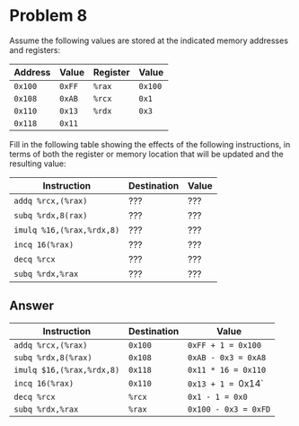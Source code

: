 # Problem 8

Assume the following values are stored at the indicated memory addresses and
registers:

| Address | Value  | Register | Value   |
| ------- | ------ | -------- | ------- |
| `0x100` | `0xFF` | `%rax`   | `0x100` |
| `0x108` | `0xAB` | `%rcx`   | `0x1`   |
| `0x110` | `0x13` | `%rdx`   | `0x3`   |
| `0x118` | `0x11` |          |         |

Fill in the following table showing the effects of the following instructions,
in terms of both the register or memory location that will be updated and the
resulting value:

| Instruction               | Destination | Value |
| ------------------------- | ----------- | ----- |
| `addq %rcx,(%rax)`        | ???         | ???   |
| `subq %rdx,8(rax)`        | ???         | ???   |
| `imulq %16,(%rax,%rdx,8)` | ???         | ???   |
| `incq 16(%rax)`           | ???         | ???   |
| `decq %rcx`               | ???         | ???   |
| `subq %rdx,%rax`          | ???         | ???   |

## Answer

| Instruction               | Destination | Value                |
| ------------------------- | ----------- | -------------------- |
| `addq %rcx,(%rax)`        | `0x100`     | `0xFF + 1 = 0x100`   |
| `subq %rdx,8(%rax)`       | `0x108`     | `0xAB - 0x3 = 0xA8`  |
| `imulq $16,(%rax,%rdx,8)` | `0x118`     | `0x11 * 16 = 0x110`  |
| `incq 16(%rax)`           | `0x110`     | `0x13 + 1 = `0x14`   |
| `decq %rcx`               | `%rcx`      | `0x1 - 1 = 0x0`      |
| `subq %rdx,%rax`          | `%rax`      | `0x100 - 0x3 = 0xFD` |
